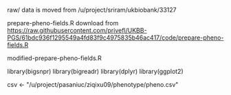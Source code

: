 raw/ data is moved from /u/project/sriram/ukbiobank/33127

prepare-pheno-fields.R download from https://raw.githubusercontent.com/privefl/UKBB-PGS/61bdc936f1295549a4fd83f9c4975835b46ac417/code/prepare-pheno-fields.R

modified-prepare-pheno-fields.R

library(bigsnpr)
library(bigreadr)
library(dplyr)
library(ggplot2)

csv <- "/u/project/pasaniuc/ziqixu09/phenotype/pheno.csv"
